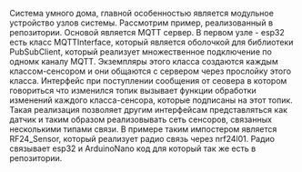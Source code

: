 Система умного дома, главной особенностью является модульное устройство узлов системы. Рассмотрим пример, реализованный в репозитории. Основой является MQTT сервер.
В первом узле - esp32 есть класс MQTTInterface, который является оболочкой для библиотеки PubSubClient, который реализует множественное подключение по одномк каналу
MQTT. Экземпляры этого класса создаются каждым классом-сенсором и они общаются с сервером через прослойку этого класса. Интерфейс при поступлении сообщения от сеовера
в котором говориться что изменился топик вызывает функции обработки изменений каждого класса-сенсора, которые подписаны на этот топик. Такая реализация 
позволяет другим интерфейсам представляться как датчик и таким образом реализовывать сеть сенсоров, связанных несколькими типами связи. В примере таким импостером
является RF24_Sensor, который реализует радио связь через nrf24l01. Радио связывает esp32 и ArduinoNano код для который так же есть в репозитории.


